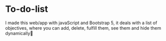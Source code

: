 # To-do-list
I made this web/app with javaScript and Bootstrap 5, it deals with a list of objectives, where you can add, delete, fulfill them, see them and hide them dynamically📒
